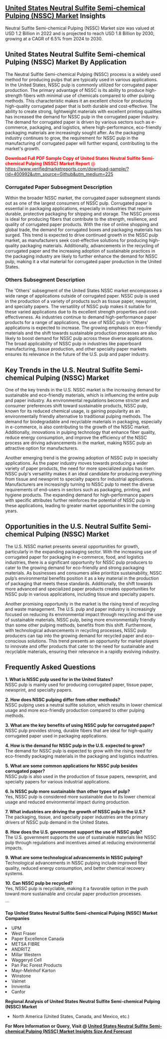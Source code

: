<h2><a href="https://www.verifiedmarketreports.com/download-sample/?rid=400992&amp;utm_source=Github&amp;utm_medium=225" target="_blank">United States Neutral Sulfite Semi-chemical Pulping (NSSC) Market</a> Insights</h2><p>Neutral Sulfite Semi-chemical Pulping (NSSC) Market size was valued at USD 1.2 Billion in 2022 and is projected to reach USD 1.8 Billion by 2030, growing at a CAGR of 6.5% from 2024 to 2030.</p><p> <h2>United States Neutral Sulfite Semi-chemical Pulping (NSSC) Market By Application</h2> <p>The Neutral Sulfite Semi-chemical Pulping (NSSC) process is a widely used method for producing pulps that are typically used in various applications. In the United States, NSSC pulp is commonly utilized for corrugated paper production. The primary advantage of NSSC is its ability to produce high-strength fibers with minimal use of chemicals compared to other pulping methods. This characteristic makes it an excellent choice for producing high-quality corrugated paper that is both durable and cost-effective. The ability to create strong, lightweight materials with excellent printing qualities has increased the demand for NSSC pulp in the corrugated paper industry. The demand for corrugated paper is driven by various sectors such as e-commerce, packaging, and logistics, where high-performance, eco-friendly packaging materials are increasingly sought after. As the packaging industry continues to grow, the requirement for NSSC pulp in the manufacturing of corrugated paper will further expand, contributing to the market's growth. <p><p><span class=""><span style="color: #ff0000;"><strong>Download Full PDF Sample Copy of United States Neutral Sulfite Semi-chemical Pulping (NSSC) Market Report</strong> @ </span><a href="https://www.verifiedmarketreports.com/download-sample/?rid=400992&amp;utm_source=Github&amp;utm_medium=225" target="_blank">https://www.verifiedmarketreports.com/download-sample/?rid=400992&amp;utm_source=Github&amp;utm_medium=225</a></span></p></p> <h3>Corrugated Paper Subsegment Description</h3> <p>Within the broader NSSC market, the corrugated paper subsegment stands out as one of the largest consumers of NSSC pulp. Corrugated paper is essential in packaging applications, especially in industries that require durable, protective packaging for shipping and storage. The NSSC process is ideal for producing fibers that contribute to the strength, resilience, and quality of corrugated paper products. With the rise of online shopping and global trade, the demand for corrugated boxes and packaging materials has surged. This trend is expected to drive continued growth in the NSSC pulp market, as manufacturers seek cost-effective solutions for producing high-quality packaging materials. Additionally, advancements in the recycling of corrugated paper and the increasing adoption of sustainable practices in the packaging industry are likely to further enhance the demand for NSSC pulp, making it a vital material for corrugated paper production in the United States.</p> <h3>Others Subsegment Description</h3> <p>The 'Others' subsegment of the United States NSSC market encompasses a wide range of applications outside of corrugated paper. NSSC pulp is used in the production of a variety of products such as tissue paper, newsprint, and specialty papers. The versatility of NSSC pulp makes it suitable for these varied applications due to its excellent strength properties and cost-effectiveness. As industries continue to demand high-performance paper products for a range of applications, the use of NSSC pulp in 'Others' applications is expected to increase. The growing emphasis on eco-friendly materials and the shift towards sustainable production processes are also likely to boost demand for NSSC pulp across these diverse applications. The broad applicability of NSSC pulp in industries like paperboard manufacturing, tissue production, and other specialty paper markets ensures its relevance in the future of the U.S. pulp and paper industry.</p> <h2>Key Trends in the U.S. Neutral Sulfite Semi-chemical Pulping (NSSC) Market</h2> <p>One of the key trends in the U.S. NSSC market is the increasing demand for sustainable and eco-friendly materials, which is influencing the entire pulp and paper industry. As environmental regulations become stricter and consumer preferences shift toward sustainable products, NSSC pulp, known for its reduced chemical usage, is gaining popularity as an environmentally friendly alternative to traditional pulping methods. The demand for biodegradable and recyclable materials in packaging, especially in e-commerce, is also contributing to the growth of the NSSC market. Additionally, innovations in pulping technology that enhance fiber quality, reduce energy consumption, and improve the efficiency of the NSSC process are driving advancements in the market, making NSSC pulp an attractive option for manufacturers.</p> <p>Another emerging trend is the growing adoption of NSSC pulp in specialty applications. As the paper industry moves towards producing a wider variety of paper products, the need for more specialized pulps has risen. NSSC pulp's versatility makes it an ideal candidate for producing everything from tissue and newsprint to specialty papers for industrial applications. Manufacturers are increasingly turning to NSSC pulp to meet the diverse requirements of end-users in sectors such as packaging, printing, and hygiene products. The expanding demand for high-performance papers with specific attributes further reinforces the potential of NSSC pulp in these applications, leading to greater market opportunities in the coming years.</p> <h2>Opportunities in the U.S. Neutral Sulfite Semi-chemical Pulping (NSSC) Market</h2> <p>The U.S. NSSC market presents several opportunities for growth, particularly in the expanding packaging sector. With the increasing use of corrugated paper for packaging in e-commerce, food, and logistics industries, there is a significant opportunity for NSSC pulp producers to cater to the growing demand for eco-friendly and strong packaging materials. As businesses and consumers alike prioritize sustainability, NSSC pulp’s environmental benefits position it as a key material in the production of packaging that meets these standards. Additionally, the shift towards more advanced and specialized paper products creates opportunities for NSSC pulp in various applications, including tissue and specialty papers.</p> <p>Another promising opportunity in the market is the rising trend of recycling and waste management. The U.S. pulp and paper industry is increasingly focused on reducing its environmental impact through recycling and the use of sustainable materials. NSSC pulp, being more environmentally friendly than some other pulping methods, benefits from this shift. Furthermore, with technological advancements in recycling processes, NSSC pulp producers can tap into the growing demand for recycled paper and eco-conscious solutions. This trend presents an opportunity for market players to innovate and offer products that cater to the need for sustainable and recyclable materials, ensuring their relevance in a rapidly evolving industry.</p> <h2>Frequently Asked Questions</h2> <p><b>1. What is NSSC pulp used for in the United States?</b><br> NSSC pulp is mainly used for producing corrugated paper, tissue paper, newsprint, and specialty papers.</p> <p><b>2. How does NSSC pulping differ from other methods?</b><br> NSSC pulping uses a neutral sulfite solution, which results in lower chemical usage and more eco-friendly production compared to other pulping methods.</p> <p><b>3. What are the key benefits of using NSSC pulp for corrugated paper?</b><br> NSSC pulp provides strong, durable fibers that are ideal for high-quality corrugated paper used in packaging applications.</p> <p><b>4. How is the demand for NSSC pulp in the U.S. expected to grow?</b><br> The demand for NSSC pulp is expected to grow with the rising need for eco-friendly packaging materials in the packaging and logistics industries.</p> <p><b>5. What are some common applications for NSSC pulp besides corrugated paper?</b><br> NSSC pulp is also used in the production of tissue papers, newsprint, and specialty papers for various industrial applications.</p> <p><b>6. Is NSSC pulp more sustainable than other types of pulp?</b><br> Yes, NSSC pulp is considered more sustainable due to its lower chemical usage and reduced environmental impact during production.</p> <p><b>7. What industries are driving the growth of NSSC pulp in the U.S.?</b><br> The packaging, tissue, and specialty paper industries are the primary drivers of NSSC pulp demand in the United States.</p> <p><b>8. How does the U.S. government support the use of NSSC pulp?</b><br> The U.S. government supports the use of sustainable materials like NSSC pulp through regulations and incentives aimed at reducing environmental impacts.</p> <p><b>9. What are some technological advancements in NSSC pulping?</b><br> Technological advancements in NSSC pulping include improved fiber quality, reduced energy consumption, and better chemical recovery systems.</p> <p><b>10. Can NSSC pulp be recycled?</b><br> Yes, NSSC pulp is recyclable, making it a favorable option in the push toward more sustainable and circular paper production processes.</p> ```</p><p><strong>Top United States Neutral Sulfite Semi-chemical Pulping (NSSC) Market Companies</strong></p><div data-test-id=""><p><li>UPM</li><li> West Fraser</li><li> Paper Excellence Canada</li><li> METSA FIBRE</li><li> ANDRITZ</li><li> Millar Western</li><li> Waggeryd Cell</li><li> Pan Pac Forest Products</li><li> Mayr-Melnhof Karton</li><li> Winstone</li><li> Valmet</li><li> Innventia</li><li> Canfor</li></p><div><strong>Regional Analysis of&nbsp;United States Neutral Sulfite Semi-chemical Pulping (NSSC) Market</strong></div><ul><li dir="ltr"><p dir="ltr">North America&nbsp;(United States, Canada, and Mexico, etc.)</p></li></ul><p><strong>For More Information or Query, Visit @&nbsp;</strong><strong><a href="https://www.verifiedmarketreports.com/product/neutral-sulfite-semi-chemical-pulping-nssc-market/?utm_source=Github&amp;utm_medium=225" target="_blank">United States Neutral Sulfite Semi-chemical Pulping (NSSC) Market Insights Size And Forecast</a></strong></p></div>
